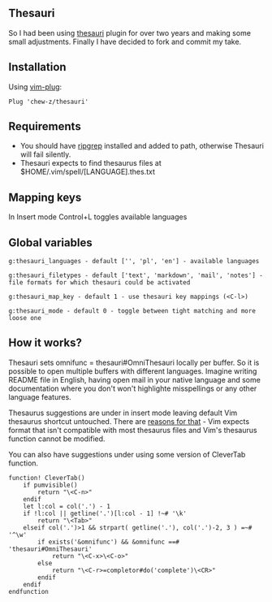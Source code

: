 Thesauri
--------

So I had been using [thesauri](http://github.com/tomku/thesauri) plugin for over two years and making some small adjustments. Finally I have decided to fork and commit my take.

## Installation

Using [vim-plug](https://github.com/junegunn/vim-plug):

`Plug 'chew-z/thesauri' `

## Requirements

- You should have [ripgrep](https://github.com/BurntSushi/ripgrep) installed and added to path, otherwise Thesauri will fail silently.
- Thesauri expects to find thesaurus files at $HOME/.vim/spell/[LANGUAGE].thes.txt

## Mapping keys

In Insert mode Control+L <C-l> toggles available languages

## Global variables

`g:thesauri_languages - default ['', 'pl', 'en'] - available languages`

`g:thesauri_filetypes - default ['text', 'markdown', 'mail', 'notes'] - file formats for which thesauri could be activated`

`g:thesauri_map_key - default 1 - use thesauri key mappings (<C-l>)`

`g:thesauri_mode - default 0 - toggle between tight matching and more loose one`

## How it works?

Thesauri sets omnifunc = thesauri#OmniThesauri locally per buffer. So it is possible to open multiple buffers with different languages. Imagine writing README file in English, having open mail in your native language and some documentation where you don't won't highlighte misspellings or any other language features.

Thesaurus suggestions are under <C-xC-o> in insert mode leaving default Vim thesaurus shortcut <C-xC-t> untouched. There are [reasons for that](https://github.com/vim/vim/issues/1611) - Vim expects format that isn't compatible with most thesaurus files and Vim's thesaurus function cannot be modified.

You can also have suggestions under <Tab> using some version of CleverTab function.

```viml
function! CleverTab()
    if pumvisible()
        return "\<C-n>"
    endif
    let l:col = col('.') - 1
    if !l:col || getline('.')[l:col - 1] !~# '\k'
        return "\<Tab>"
    elseif col('.')>1 && strpart( getline('.'), col('.')-2, 3 ) =~# '^\w'
        if exists('&omnifunc') && &omnifunc ==# 'thesauri#OmniThesauri'
            return "\<C-x>\<C-o>"
        else
            return "\<C-r>=completor#do('complete')\<CR>"
        endif
    endif
endfunction
```

